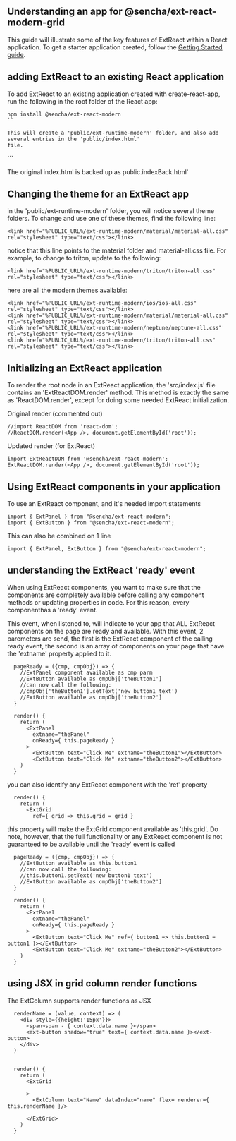 ## Understanding an app for @sencha/ext-react-modern-grid

This guide will illustrate some of the key features of ExtReact within a React application.
To get a starter application created,
follow the [Getting Started guide](https://github.com/sencha/ext-react/blob/ext-react-7.1.1/packages/ext-react-modern-grid/GETTING_STARTED.md).

## adding ExtReact to an existing React application

To add ExtReact to an existing application created with create-react-app, run the following
in the root folder of the React app:

```
npm install @sencha/ext-react-modern
``

This will create a 'public/ext-runtime-modern' folder, and also add several entries in the 'public/index.html'
file.

```
<script src="%PUBLIC_URL%/ext-runtime-modern/modern.engine.js"></script>
<link href="%PUBLIC_URL%/ext-runtime-modern/material/material-all.css" rel="stylesheet" type="text/css"></link>
```

The original index.html is backed up as public.indexBack.html'


## Changing the theme for an ExtReact app

in the 'public/ext-runtime-modern' folder, you will notice several theme folders.  To change
and use one of these themes, find the following line:

```
<link href="%PUBLIC_URL%/ext-runtime-modern/material/material-all.css" rel="stylesheet" type="text/css"></link>
```

notice that this line points to the material folder and material-all.css file.  For example, to change to triton, update to the following:

```
<link href="%PUBLIC_URL%/ext-runtime-modern/triton/triton-all.css" rel="stylesheet" type="text/css"></link>
```




here are all the modern themes available:

```
<link href="%PUBLIC_URL%/ext-runtime-modern/ios/ios-all.css" rel="stylesheet" type="text/css"></link>
<link href="%PUBLIC_URL%/ext-runtime-modern/material/material-all.css" rel="stylesheet" type="text/css"></link>
<link href="%PUBLIC_URL%/ext-runtime-modern/neptune/neptune-all.css" rel="stylesheet" type="text/css"></link>
<link href="%PUBLIC_URL%/ext-runtime-modern/triton/triton-all.css" rel="stylesheet" type="text/css"></link>

```



## Initializing an ExtReact application

To render the root node in an ExtReact application, the 'src/index.js' file contains
an 'ExtReactDOM.render' method.  This method is exactly the same as 'ReactDOM.render', except for
doing some needed ExtReact initialization.

Original render (commented out)
```
//import ReactDOM from 'react-dom';
//ReactDOM.render(<App />, document.getElementById('root'));
```

Updated render (for ExtReact)
```
import ExtReactDOM from '@sencha/ext-react-modern';
ExtReactDOM.render(<App />, document.getElementById('root'));
```

## Using ExtReact components in your application

To use an ExtReact component, and it's needed import statements

```
import { ExtPanel } from "@sencha/ext-react-modern";
import { ExtButton } from "@sencha/ext-react-modern";
```

This can also be combined on 1 line

```
import { ExtPanel, ExtButton } from "@sencha/ext-react-modern";
```

## understanding the ExtReact 'ready' event

When using ExtReact components, you want to make sure that the components are completely available
before calling any component methods or updating properties in code.
For this reason, every componenthas a 'ready' event.

This event, when listened to, will indicate to your app that ALL ExtReact components on the page are
ready and available.  With this event, 2 paremeters are send, the first is the ExtReact component of
the calling ready event,
the second is an array of components on your page that have the 'extname' property applied to it.

```
  pageReady = ({cmp, cmpObj}) => {
    //ExtPanel component available as cmp parm
    //ExtButton available as cmpObj['theButton1']
    //can now call the following:
    //cmpObj['theButton1'].setText('new button1 text')
    //ExtButton available as cmpObj['theButton2']
  }

  render() {
    return (
      <ExtPanel
        extname="thePanel"
        onReady={ this.pageReady }
      >
        <ExtButton text="Click Me" extname="theButton1"></ExtButton>
        <ExtButton text="Click Me" extname="theButton2"></ExtButton>
    )
  }
```

you can also identify any ExtReact component with the 'ref' property

```
  render() {
    return (
      <ExtGrid
        ref={ grid => this.grid = grid }
```

this property will make the ExtGrid component available as 'this.grid'.  Do note, however, that the
full functionality or any ExtReact component is not guaranteed to be available until the 'ready' event is called

```
  pageReady = ({cmp, cmpObj}) => {
    //ExtButton available as this.button1
    //can now call the following:
    //this.button1.setText('new button1 text')
    //ExtButton available as cmpObj['theButton2']
  }

  render() {
    return (
      <ExtPanel
        extname="thePanel"
        onReady={ this.pageReady }
      >
        <ExtButton text="Click Me" ref={ button1 => this.button1 = button1 }></ExtButton>
        <ExtButton text="Click Me" extname="theButton2"></ExtButton>
    )
  }
```

## using JSX in grid column render functions

The ExtColumn supports render functions as JSX

```
  renderName = (value, context) => (
    <div style={{height:'15px'}}>
      <span>span - { context.data.name }</span>
      <ext-button shadow="true" text={ context.data.name }></ext-button>
    </div>
  )


  render() {
    return (
      <ExtGrid

      >
        <ExtColumn text="Name" dataIndex="name" flex= renderer={ this.renderName }/>

      </ExtGrid>
    )
  }